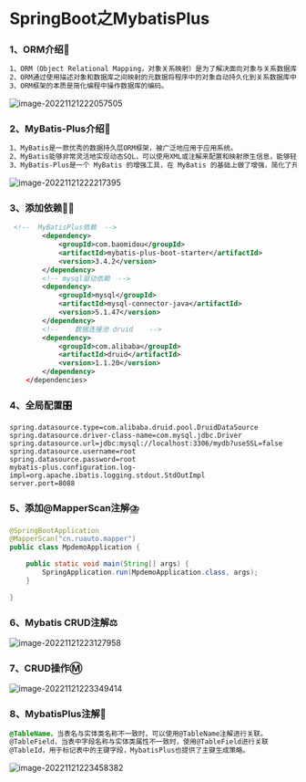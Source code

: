 # SpringBoot之MybatisPlus

### 1、ORM介绍:closed_umbrella:

```css
1、ORM（Object Relational Mapping，对象关系映射）是为了解决面向对象与关系数据库存在的互不匹配现象的一种技术。
2、ORM通过使用描述对象和数据库之间映射的元数据将程序中的对象自动持久化到关系数据库中。
3、ORM框架的本质是简化编程中操作数据库的编码。
```

![image-20221121222057505](C:\Users\ZZZYY\AppData\Roaming\Typora\typora-user-images\image-20221121222057505.png)

### 2、MyBatis-Plus介绍:vertical_traffic_light:

```css
1、MyBatis是一款优秀的数据持久层ORM框架，被广泛地应用于应用系统。
2、MyBatis能够非常灵活地实现动态SQL，可以使用XML或注解来配置和映射原生信息，能够轻松地将Java的POJO（Plain Ordinary Java Object，普通的Java对象）与数据库中的表和字段进行映射关联。
3、MyBatis-Plus是一个 MyBatis 的增强工具，在 MyBatis 的基础上做了增强，简化了开发。
```

![image-20221121222217395](C:\Users\ZZZYY\AppData\Roaming\Typora\typora-user-images\image-20221121222217395.png)

### 3、添加依赖:blonde_woman:

```xml
 <!--  MyBatisPlus依赖  -->
        <dependency>
            <groupId>com.baomidou</groupId>
            <artifactId>mybatis-plus-boot-starter</artifactId>
            <version>3.4.2</version>
        </dependency>
        <!-- mysql驱动依赖  -->
        <dependency>
            <groupId>mysql</groupId>
            <artifactId>mysql-connector-java</artifactId>
            <version>5.1.47</version>
        </dependency>
        <!--    数据连接池 druid    -->
        <dependency>
            <groupId>com.alibaba</groupId>
            <artifactId>druid</artifactId>
            <version>1.1.20</version>
        </dependency>
    </dependencies>
```

### 4、全局配置:control_knobs:

```properties
spring.datasource.type=com.alibaba.druid.pool.DruidDataSource
spring.datasource.driver-class-name=com.mysql.jdbc.Driver
spring.datasource.url=jdbc:mysql://localhost:3306/mydb?useSSL=false
spring.datasource.username=root
spring.datasource.password=root
mybatis-plus.configuration.log-impl=org.apache.ibatis.logging.stdout.StdOutImpl
server.port=8088
```

### 5、添加@MapperScan注解:cloud_with_lightning_and_rain:

```java
@SpringBootApplication
@MapperScan("cn.ruauto.mapper")
public class MpdemoApplication {

    public static void main(String[] args) {
        SpringApplication.run(MpdemoApplication.class, args);
    }

}
```

### 6、Mybatis CRUD注解:balance_scale:

![image-20221121223127958](C:\Users\ZZZYY\AppData\Roaming\Typora\typora-user-images\image-20221121223127958.png)

### 7、CRUD操作:m:

![image-20221121223349414](C:\Users\ZZZYY\AppData\Roaming\Typora\typora-user-images\image-20221121223349414.png)

### 8、MybatisPlus注解:currency_exchange:

```css
@TableName，当表名与实体类名称不一致时，可以使用@TableName注解进行关联。
@TableField，当表中字段名称与实体类属性不一致时，使用@TableField进行关联
@TableId，用于标记表中的主键字段，MybatisPlus也提供了主键生成策略。
```

![image-20221121223458382](C:\Users\ZZZYY\AppData\Roaming\Typora\typora-user-images\image-20221121223458382.png)